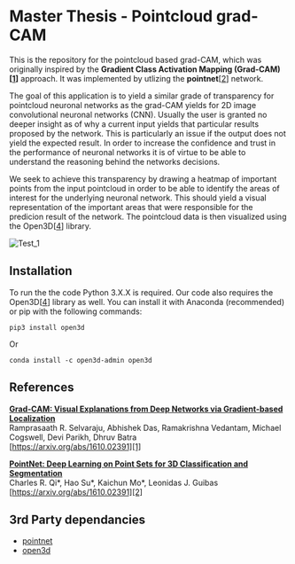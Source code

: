 # Master Thesis - Pointcloud grad-CAM

This is the repository for the pointcloud based grad-CAM, which was originally inspired by the **Gradient Class Activation Mapping (Grad-CAM)[[1]]** approach. It was implemented by utlizing the **pointnet**[[2]] network.

The goal of this application is to yield a similar grade of transparency for pointcloud neuronal networks as the grad-CAM yields for 2D image convolutional neuronal networks (CNN). Usually the user is granted no deeper insight as of why a current input yields that particular results proposed by the network. This is particularly an issue if the output does not yield the expected result. In order to increase the confidence and trust in the performance of neuronal networks it is of virtue to be able to understand the reasoning behind the networks decisions.

We seek to achieve this transparency by drawing a heatmap of important points from the input pointcloud in order to be able to identify the areas of interest for the underlying neuronal network. This should yield a visual representation of the important areas that were responsible for the predicion result of the network. The pointcloud data is then visualized using the Open3D[[4]] library.

![Test_1](https://user-images.githubusercontent.com/19975052/58369593-e88e2980-7efc-11e9-91a1-8f2d6b372f58.PNG)

## Installation

To run the the code Python 3.X.X is required. Our code also requires the Open3D[[4]] library as well. You can install it with Anaconda (recommended) or pip with the following commands:

`pip3 install open3d`

Or

`conda install -c open3d-admin open3d`

## References

**[Grad-CAM: Visual Explanations from Deep Networks via Gradient-based Localization][1]**  
Ramprasaath R. Selvaraju, Abhishek Das, Ramakrishna Vedantam, Michael Cogswell, Devi Parikh, Dhruv Batra  
[https://arxiv.org/abs/1610.02391][1]


**[PointNet: Deep Learning on Point Sets for 3D Classification and Segmentation][2]**  
Charles R. Qi*, Hao Su*, Kaichun Mo*, Leonidas J. Guibas  
[https://arxiv.org/abs/1610.02391][2]

## 3rd Party dependancies

- [pointnet][3]
- [open3d][4]

[1]: https://arxiv.org/abs/1610.02391
[2]: https://arxiv.org/pdf/1612.00593
[3]: https://github.com/charlesq34/pointnet
[4]: http://open3d.org/docs/index.html
